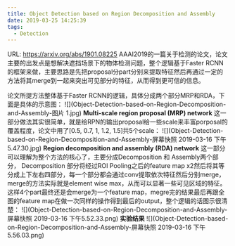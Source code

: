 ```yaml
---
title: Object Detection based on Region Decomposition and Assembly
date: 2019-03-25 14:25:39
tags:
  - Detection
---
```

URL: https://arxiv.org/abs/1901.08225
AAAI2019的一篇关于检测的论文，论文主要的出发点是想解决遮挡场景下的物体检测问题，整个逻辑基于Faster RCNN的框架来做，主要思路是先把proposal分part分别来提取特征然后再通过一定的方法将其merge到一起来突出可见部分的特征，从而得到更可信的信息。

论文所提方法整体基于Faster RCNN的逻辑，具体分成两个部分MRP和RDA，下面是具体的示意图：
![](Object-Detection-based-on-Region-Decomposition-and-Assembly-图片 1.jpg)
**Multi-scale region proposal (MRP) network**
这一部分做法其实很简单，就是给RPN的输出proposal给一些scale来丰富porposal的覆盖程度，论文中用了[0.5, 0.7, 1, 1.2, 1.5]共5个scale：
![](Object-Detection-based-on-Region-Decomposition-and-Assembly-屏幕快照 2019-03-16 下午5.47.30.jpg)
**Region decomposition and assembly (RDA) network**
这一部分可以理解为整个方法的核心了，主要分成Decomposition 和 Assembly两个部分， Decomposition 部分将经过ROI Pooling之后的feature map x2然后将其等分成上下左右四部分，每一个部分都会通过conv提取依次特征然后分别merge，merge的方法实际就是element wise max，从而可以显著一些可见区域的特征。这样4个part最终还是会merge为一个feature map，megre完的结果最后再跟全图的feature map在做一次同样的操作得到最后的output，整个逻辑的话图示很清楚：
![](Object-Detection-based-on-Region-Decomposition-and-Assembly-屏幕快照 2019-03-16 下午5.52.33.png)
**实验结果**
![](Object-Detection-based-on-Region-Decomposition-and-Assembly-屏幕快照 2019-03-16 下午5.56.03.png)
